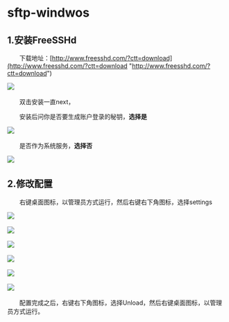 # sftp-windwos

## 1.安装FreeSSHd

　　下载地址：[http://www.freesshd.com/?ctt=download](http://www.freesshd.com/?ctt=download "http://www.freesshd.com/?ctt=download")

​![](assets/image-20221127214930304-20230610173810-qt5x0re.png)​

　　双击安装一直next，

　　安装后问你是否要生成账户登录的秘钥，**选择是**

​![](assets/image-20221127214936483-20230610173810-3apti9y.png)​

　　是否作为系统服务，**选择否**

​![](assets/image-20221127214942373-20230610173810-p8mwktt.png)​

## 2.修改配置

　　右键桌面图标，以管理员方式运行，然后右键右下角图标，选择settings

​![](assets/image-20221127214948999-20230610173810-95104in.png)​

​![](assets/image-20221127214955704-20230610173810-korap38.png)​

​![](assets/image-20221127215000480-20230610173810-uctslx1.png)​

​![](assets/image-20221127215004319-20230610173810-e73d2b6.png)​

​![](assets/image-20221127215009070-20230610173810-8sg4ygh.png)​

​![](assets/image-20221127215013599-20230610173810-qv4p719.png)​

　　配置完成之后，右键右下角图标，选择Unload，然后右键桌面图标，以管理员方式运行。
